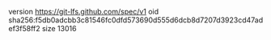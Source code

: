 version https://git-lfs.github.com/spec/v1
oid sha256:f5db0adcbb3c81546fc0dfd573690d555d6dcb8d7207d3923cd47adef3f58ff2
size 13016
